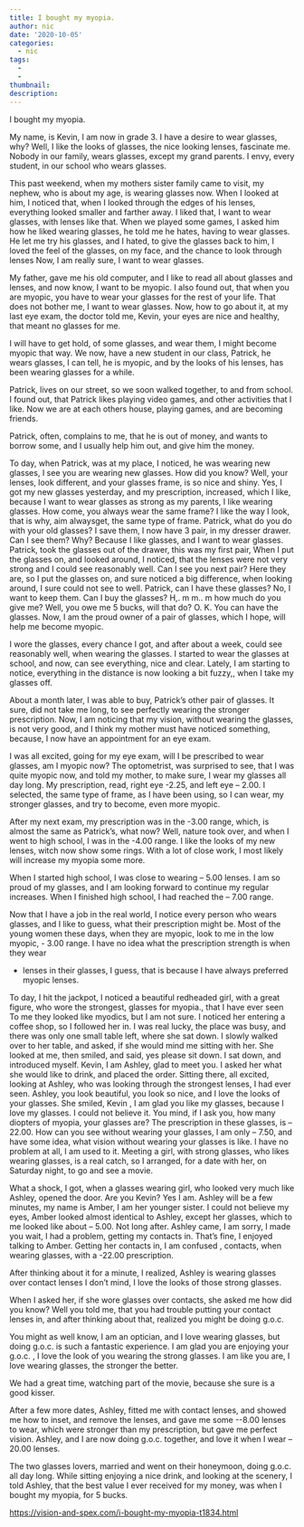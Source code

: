 ```yaml
---
title: I bought my myopia.
author: nic
date: '2020-10-05'
categories:
  - nic
tags:
  - 
  - 
thumbnail: 
description: 
---
```


I bought my myopia.


My name, is Kevin, I am now in grade 3.
I have a desire to wear glasses, why?
Well, I like the looks of glasses, the nice looking lenses, fascinate me.
Nobody in our family, wears glasses, except my grand parents.
I envy, every student, in our school who wears glasses.


This past weekend, when my mothers sister family came to visit,
my nephew, who is about my age, is wearing glasses now.
When I looked at him, I noticed that, when I looked through the edges of his lenses, everything looked smaller and farther away.
I liked that, I want to wear glasses, with lenses like that.
When we played some games, I asked him how he liked wearing glasses, he told me he hates, having to wear glasses.
He let me try his glasses, and I hated, to give the glasses back to him,
I loved the feel of the glasses, on my face, and the chance to look through lenses
Now, I am really sure, I want to wear glasses.


My father, gave me his old computer, and I like to read all about glasses and lenses, and now know, I want to be myopic.
I also found out, that when you are myopic, you have to wear your glasses for the rest of your life.
That does not bother me, I want to wear glasses.
Now, how to go about it, at my last eye exam, the doctor told me, Kevin, your eyes are nice and healthy, that meant no glasses for me.


I will have to get hold, of some glasses, and wear them, I might become myopic that way.
We now, have a new student in our class, Patrick, he wears glasses, I can tell, he is myopic, and by the looks of his lenses, has been wearing glasses for a while.


Patrick, lives on our street, so we soon walked together, to and from school.
I found out, that Patrick likes playing video games, and other activities that I like.
Now we are at each others house, playing games, and are becoming friends. 


Patrick, often, complains to me, that he is out of money, and wants to borrow some, and I usually help him out, and give him the money.


To day, when Patrick, was at my place, I noticed, he was wearing new glasses, 
I see you are wearing new glasses.
How did you know?
Well, your lenses, look different, and your glasses frame, is so nice and shiny.
Yes, I got my new glasses yesterday, and my prescription, increased, which I like, because I want to wear glasses as strong as my parents, I like wearing glasses.
How come, you always wear the same frame?
I like the way I look, that is why, aim alwaysget, the same type of frame.
Patrick, what do you do with your old glasses?
I save them, I now have 3 pair, in my dresser drawer.
Can I see them?
Why?
Because I like glasses, and I want to wear glasses.
Patrick, took the glasses out of the drawer, this was my first pair, When I put the glasses on, and looked around, I noticed, that the lenses were not very strong and I could see reasonably well.
Can I see you next pair?
Here they are, so I put the glasses on, and sure noticed a big difference, when looking around, I sure could not see to well.
Patrick, can I have these glasses?
No, I want to keep them.
Can I buy the glasses?
H,. m m.. m how much do you give me?
Well, you owe me 5 bucks, will that do?
O. K. You can have the glasses.
Now, I am the proud owner of a pair of glasses, which I hope, will help me become myopic.


I wore the glasses, every chance I got, and after about a week, could see reasonably well, when wearing the glasses.
I started to wear the glasses at school, and now, can see everything, nice and clear.
Lately, I am starting to notice, everything in the distance is now looking a bit fuzzy,, when I take my glasses off.


About a month later, I was able to buy, Patrick’s other pair of glasses. 
It sure, did not take me long, to see perfectly wearing the stronger prescription.
Now, I am noticing that my vision, without wearing the glasses, is not very good, and I think my mother must have noticed something, because, I now have an appointment for an eye exam.


I was all excited, going for my eye exam, will I be prescribed to wear glasses, am I myopic now?
The optometrist, was surprised to see, that I was quite myopic now, and told my mother, to make sure, I wear my glasses all day long.
My prescription, read, right eye -2.25, and left eye – 2.00.
I selected, the same type of frame, as I have been using, so I can wear, my stronger glasses, and try to become, even more myopic.


After my next exam, my prescription was in the -3.00 range, which, is almost the same as Patrick’s, what now?
Well, nature took over, and when I went to high school, I was in 
the -4.00 range.
I like the looks of my new lenses, witch now show some rings.
With a lot of close work, I most likely will increase my myopia some more.


When I started high school, I was close to wearing – 5.00 lenses.
I am so proud of my glasses, and I am looking forward to continue my regular increases.
When I finished high school, I had reached the – 7.00 range.


Now that I have a job in the real world, I notice every person who wears glasses, and I like to guess, what their prescription might be.
Most of the young women these days, when they are myopic, look to me in the low myopic, - 3.00 range.
I have no idea what the prescription strength is when they wear
+ lenses in their glasses, I guess, that is because I have always preferred myopic lenses.




To day, I hit the jackpot, I noticed a beautiful redheaded girl, with a great figure, who wore the strongest, glasses for myopia., that
I have ever seen
To me they looked like myodics, but I am not sure.
I noticed her entering a coffee shop, so I followed her in.
I was real lucky, the place was busy, and there was only one small table left, where she sat down.
I slowly walked over to her table, and asked, if she would mind me sitting with her.
She looked at me, then smiled, and said, yes please sit down.
I sat down, and introduced myself. 
Kevin, I am Ashley, glad to meet you.
I asked her what she would like to drink, and placed the order.
Sitting there, all excited, looking at Ashley, who was looking through the strongest lenses, I had ever seen.
Ashley, you look beautiful, you look so nice, and I love the looks of your glasses.
She smiled, Kevin , I am glad you like my glasses, because I love my glasses.
I could not believe it.
You mind, if I ask you, how many diopters of myopia, your glasses are?
The prescription in these glasses, is – 22.00.
How can you see without wearing your glasses, I am only – 7.50,
and have some idea, what vision without wearing your glasses is like.
I have no problem at all, I am used to it.
Meeting a girl, with strong glasses, who likes wearing glasses, is a real catch, so I arranged, for a date with her, on Saturday night, to go and see a movie.


What a shock, I got, when a glasses wearing girl, who looked very much like Ashley, opened the door.
Are you Kevin?
Yes I am.
Ashley will be a few minutes, my name is Amber, I am her younger sister.
I could not believe my eyes, Amber looked almost identical to Ashley, except her glasses, which to me looked like about – 5.00.
Not long after. Ashley came, I am sorry, I made you wait, I had a problem, getting my contacts in.
That’s fine, I enjoyed talking to Amber.
Getting her contacts in, I am confused , contacts, when wearing glasses, with a -22.00 prescription.


After thinking about it for a minute, I realized, Ashley is wearing glasses over contact lenses
I don’t mind, I love the looks of those strong glasses.


When I asked her, if she wore glasses over contacts, she asked me how did you know?
Well you told me, that you had trouble putting your contact lenses in,
and after thinking about that, realized you might be doing g.o.c. 


You might as well know, I am an optician, and I love wearing glasses, but doing g.o.c. is such a fantastic experience.
I am glad you are enjoying your g.o.c. , I love the look of you wearing the strong glasses.
I am like you are, I love wearing glasses, the stronger the better.


We had a great time, watching part of the movie, because she sure is a good kisser.


After a few more dates, Ashley, fitted me with contact lenses, and showed me how to inset, and remove the lenses, and gave me some --8.00 lenses to wear, which were stronger than my prescription, 
but gave me perfect vision. 
Ashley, and I are now doing g.o.c. together, and love it when
I wear – 20.00 lenses.


The two glasses lovers, married and went on their honeymoon, doing g.o.c. all day long.
While sitting enjoying a nice drink, and looking at the scenery,
I told Ashley, that the best value I ever received for my money, was when I bought my myopia, for 5 bucks.

https://vision-and-spex.com/i-bought-my-myopia-t1834.html
